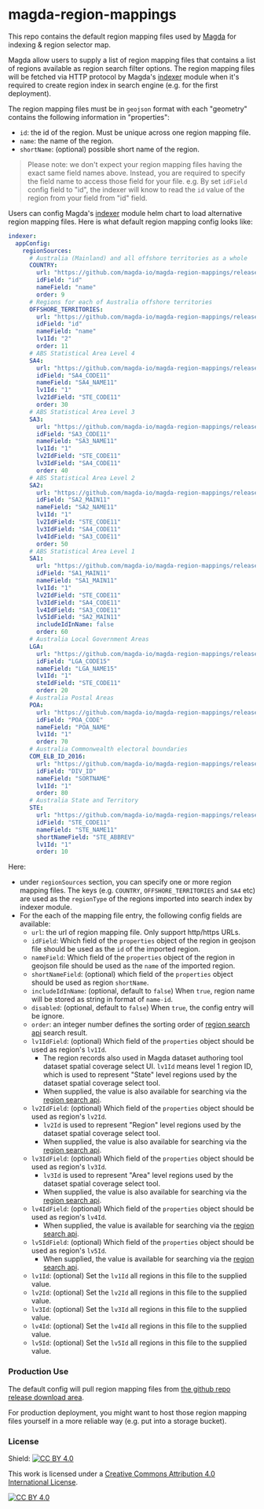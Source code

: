 # magda-region-mappings

This repo contains the default region mapping files used by [Magda](https://github.com/magda-io/magda) for indexing &amp; region selector map.

Magda allow users to supply a list of region mapping files that contains a list of regions available as region search filter options. The region mapping files will be fetched via HTTP protocol by Magda's [indexer](https://github.com/magda-io/magda/tree/main/deploy/helm/internal-charts/indexer) module when it's required to create region index in search engine (e.g. for the first deployment).

The region mapping files must be in `geojson` format with each "geometry" contains the following information in "properties":
- `id`: the id of the region. Must be unique across one region mapping file.
- `name`: the name of the region.
- `shortName`: (optional) possible short name of the region.

> Please note: we don't expect your region mapping files having the exact same field names above. Instead, you are required to specify the field name to access those field for your file. e.g. By set `idField` config field to "id", the indexer will know to read the `id` value of the region from your field from "id" field.

Users can config Magda's [indexer](https://github.com/magda-io/magda/tree/main/deploy/helm/internal-charts/indexer) module helm chart to load alternative region mapping files. Here is what default region mapping config looks like:

```yaml
indexer:
  appConfig:
    regionSources:
      # Australia (Mainland) and all offshore territories as a whole
      COUNTRY:
        url: "https://github.com/magda-io/magda-region-mappings/releases/download/v1.0.0/country.geojson"
        idField: "id"
        nameField: "name"
        order: 9
      # Regions for each of Australia offshore territories
      OFFSHORE_TERRITORIES:
        url: "https://github.com/magda-io/magda-region-mappings/releases/download/v1.0.0/off-shore-territories.geojson"
        idField: "id"
        nameField: "name"
        lv1Id: "2"
        order: 11
      # ABS Statistical Area Level 4
      SA4:
        url: "https://github.com/magda-io/magda-region-mappings/releases/download/v1.0.0/SA4.geojson"
        idField: "SA4_CODE11"
        nameField: "SA4_NAME11"
        lv1Id: "1"
        lv2IdField: "STE_CODE11"
        order: 30
      # ABS Statistical Area Level 3
      SA3:
        url: "https://github.com/magda-io/magda-region-mappings/releases/download/v1.0.0/SA3.geojson"
        idField: "SA3_CODE11"
        nameField: "SA3_NAME11"
        lv1Id: "1"
        lv2IdField: "STE_CODE11"
        lv3IdField: "SA4_CODE11"
        order: 40
      # ABS Statistical Area Level 2
      SA2:
        url: "https://github.com/magda-io/magda-region-mappings/releases/download/v1.0.0/SA2.geojson"
        idField: "SA2_MAIN11"
        nameField: "SA2_NAME11"
        lv1Id: "1"
        lv2IdField: "STE_CODE11"
        lv3IdField: "SA4_CODE11"
        lv4IdField: "SA3_CODE11"
        order: 50
      # ABS Statistical Area Level 1
      SA1:
        url: "https://github.com/magda-io/magda-region-mappings/releases/download/v1.0.0/SA1.geojson"
        idField: "SA1_MAIN11"
        nameField: "SA1_MAIN11"
        lv1Id: "1"
        lv2IdField: "STE_CODE11"
        lv3IdField: "SA4_CODE11"
        lv4IdField: "SA3_CODE11"
        lv5IdField: "SA2_MAIN11"
        includeIdInName: false
        order: 60
      # Australia Local Government Areas
      LGA:
        url: "https://github.com/magda-io/magda-region-mappings/releases/download/v1.0.0/LGA.geojson"
        idField: "LGA_CODE15"
        nameField: "LGA_NAME15"
        lv1Id: "1"
        steIdField: "STE_CODE11"
        order: 20
      # Australia Postal Areas
      POA:
        url: "https://github.com/magda-io/magda-region-mappings/releases/download/v1.0.0/POA.geojson"
        idField: "POA_CODE"
        nameField: "POA_NAME"
        lv1Id: "1"
        order: 70
      # Australia Commonwealth electoral boundaries
      COM_ELB_ID_2016:
        url: "https://github.com/magda-io/magda-region-mappings/releases/download/v1.0.0/COM_ELB_ID_2016.geojson"
        idField: "DIV_ID"
        nameField: "SORTNAME"
        lv1Id: "1"
        order: 80
      # Australia State and Territory
      STE:
        url: "https://github.com/magda-io/magda-region-mappings/releases/download/v1.0.0/STE.simplified.geojson"
        idField: "STE_CODE11"
        nameField: "STE_NAME11"
        shortNameField: "STE_ABBREV"
        lv1Id: "1"
        order: 10
```

Here:
- under `regionSources` section, you can specify one or more region mapping files. The keys (e.g. `COUNTRY`, `OFFSHORE_TERRITORIES` and  `SA4` etc) are used as the `regionType` of the regions imported into search index by indexer module.
- For the each of the mapping file entry, the following config fields are available:
  - `url`: the url of region mapping file. Only support http/https URLs.
  - `idField`: Which field of the `properties` object of the region in geojson file should be used as the `id` of the imported region.
  - `nameField`: Which field of the `properties` object of the region in geojson file should be used as the `name` of the imported region.
  - `shortNameField`: (optional) which field of the `properties` object should be used as region `shortName`.
  - `includeIdInName`: (optional, default to `false`) When `true`, region name will be stored as string in format of `name-id`.
  - `disabled`: (optional, default to `false`) When `true`, the config entry will be ignore.
  - `order`: an integer number defines the sorting order of [region search api](https://dev.ai4m-p11.magda.io/api/v0/apidocs/index.html#api-Search-GetV0SearchRegions) search result.
  - `lv1IdField`: (optional) Which field of the `properties` object should be used as region's `lv1Id`.
    - The region records also used in Magda dataset authoring tool dataset spatial coverage select UI. `lv1Id` means level 1 region ID, which is used to represent "State" level regions used by the dataset spatial coverage select tool.
    - When supplied, the value is also available for searching via the [region search api](https://dev.ai4m-p11.magda.io/api/v0/apidocs/index.html#api-Search-GetV0SearchRegions).
  - `lv2IdField`: (optional) Which field of the `properties` object should be used as region's `lv2Id`.
    - `lv2Id` is used to represent "Region" level regions used by the dataset spatial coverage select tool.
    - When supplied, the value is also available for searching via the [region search api](https://dev.ai4m-p11.magda.io/api/v0/apidocs/index.html#api-Search-GetV0SearchRegions).
  - `lv3IdField`: (optional) Which field of the `properties` object should be used as region's `lv3Id`.
    - `lv3Id` is used to represent "Area" level regions used by the dataset spatial coverage select tool.
    - When supplied, the value is also available for searching via the [region search api](https://dev.ai4m-p11.magda.io/api/v0/apidocs/index.html#api-Search-GetV0SearchRegions).
  - `lv4IdField`: (optional) Which field of the `properties` object should be used as region's `lv4Id`.
    - When supplied, the value is available for searching via the [region search api](https://dev.ai4m-p11.magda.io/api/v0/apidocs/index.html#api-Search-GetV0SearchRegions).
  - `lv5IdField`: (optional) Which field of the `properties` object should be used as region's `lv5Id`.
    - When supplied, the value is available for searching via the [region search api](https://dev.ai4m-p11.magda.io/api/v0/apidocs/index.html#api-Search-GetV0SearchRegions).
  - `lv1Id`: (optional) Set the `lv1Id` all regions in this file to the supplied value.
  - `lv2Id`: (optional) Set the `lv2Id` all regions in this file to the supplied value.
  - `lv3Id`: (optional) Set the `lv3Id` all regions in this file to the supplied value.
  - `lv4Id`: (optional) Set the `lv4Id` all regions in this file to the supplied value.
  - `lv5Id`: (optional) Set the `lv5Id` all regions in this file to the supplied value.

### Production Use

The default config will pull region mapping files from [the github repo release download area](https://github.com/magda-io/magda-region-mappings/releases).

For production deployment, you might want to host those region mapping files yourself in a more reliable way (e.g. put into a storage bucket).


### License

Shield: [![CC BY 4.0][cc-by-shield]][cc-by]

This work is licensed under a
[Creative Commons Attribution 4.0 International License][cc-by].

[![CC BY 4.0][cc-by-image]][cc-by]

[cc-by]: http://creativecommons.org/licenses/by/4.0/
[cc-by-image]: https://i.creativecommons.org/l/by/4.0/88x31.png
[cc-by-shield]: https://img.shields.io/badge/License-CC%20BY%204.0-lightgrey.svg
